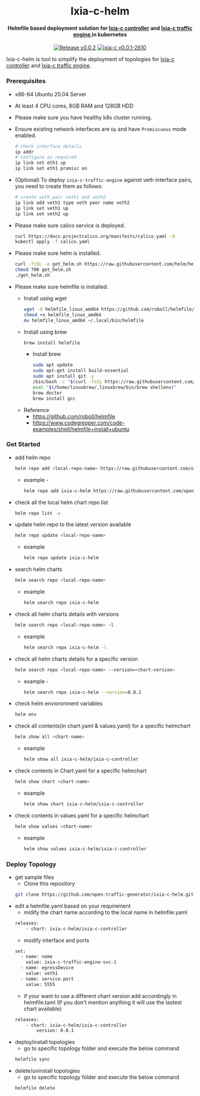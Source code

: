 <h1 align="center">
  <br>
  Ixia-c-helm
  <br>
</h1>

<h4 align="center">
  Helmfile based deployment solution for <a href="https://hub.docker.com/r/ixiacom/ixia-c-controller" target="_blank"> Ixia-c controller</a> and <a href="https://hub.docker.com/r/ixiacom/ixia-c-traffic-engine" target="_blank"> Ixia-c traffic engine </a> in kubernetes
</h4>

<p align="center">
  <a href="https://github.com/open-traffic-generator/ixia-c-helm/releases/tag/v0.0.2"><img alt="Release v0.0.2" src="https://img.shields.io/badge/release-v0.0.2-brightgreen"></a>
  <a href="https://github.com/open-traffic-generator/ixia-c/releases/tag/v0.0.1-2610"><img alt="ixia-c v0.0.1-2610" src="https://img.shields.io/badge/ixia--c-v0.0.1--2610-brightgreen"></a>
</p


Ixia-c-helm is tool to simplify the deployment of topologies for [Ixia-c controller](https://hub.docker.com/r/ixiacom/ixia-c-controller) and [Ixia-c traffic engine](https://hub.docker.com/r/ixiacom/ixia-c-traffic-engine).

### Prerequisites

- x86-64 Ubuntu 20.04 Server
- At least 4 CPU cores, 8GB RAM and 128GB HDD
- Please make sure you have healthy k8s cluster running.
- Ensure existing network interfaces are `Up` and have `Promiscuous` mode enabled.

   ```sh
   # check interface details
   ip addr
   # configure as required
   ip link set eth1 up
   ip link set eth1 promisc on
   ```
- (Optional) To deploy `ixia-c-traffic-engine` against veth interface pairs, you need to create them as follows:

   ```sh
   # create veth pair veth1 and veth2
   ip link add veth1 type veth peer name veth2
   ip link set veth1 up
   ip link set veth2 up
- Please make sure calico service is deployed.
    ```sh
    curl https://docs.projectcalico.org/manifests/calico.yaml -O
    kubectl apply -f calico.yaml
    ```
- Please make sure helm is installed.
    ```sh
    curl -fsSL -o get_helm.sh https://raw.githubusercontent.com/helm/helm/main/scripts/get-helm-3
    chmod 700 get_helm.sh
    ./get_helm.sh
    ```
- Please make sure helmfile is installed.
    - Install using wget 
        ```sh
        wget -O helmfile_linux_amd64 https://github.com/roboll/helmfile/releases/download/v0.135.0/helmfile_linux_amd64
        chmod +x helmfile_linux_amd64
        mv helmfile_linux_amd64 ~/.local/bin/helmfile
        ```
    - Install using brew
        ```sh
        brew install helmfile
        ```
        - Install brew
            ```sh
            sudo apt update
            sudo apt-get install build-essential
            sudo apt install git -y
            /bin/bash -c "$(curl -fsSL https://raw.githubusercontent.com/Homebrew/install/HEAD/install.sh)"
            eval "$(/home/linuxbrew/.linuxbrew/bin/brew shellenv)"
            brew doctor
            brew install gcc
            ```
    - Reference
        - https://github.com/roboll/helmfile
        - https://www.codegrepper.com/code-examples/shell/helmfile+install+ubuntu


### Get Started

- add helm repo 
  ```sh
  helm repo add <local-repo-name> https://raw.githubusercontent.com/open-traffic-generator/ixia-c-helm/main/index.yaml
  ```
  - example -
    ```sh
    helm repo add ixia-c-helm https://raw.githubusercontent.com/open-traffic-generator/ixia-c-helm/main/index.yaml
    ```

- check all the local helm chart repo list 
  ```sh
  helm repo list -a
  ```
- update helm repo to the latest version available
  ```sh
  helm repo update <local-repo-name>
  ```
  - example
    ```sh
    helm repo update ixia-c-helm 
    ```
- search helm charts 
    ```sh 
    helm search repo <local-repo-name>
    ```
    - example
        ```sh
        helm search repo ixia-c-helm 
        ```

- check all helm charts details with versions
    ```sh 
    helm search repo <local-repo-name> -l
    ```
    - example
        ```sh
        helm search repo ixia-c-helm -l
        ```

- check all helm charts details for a specific version
    ```sh 
    helm search repo <local-repo-name> --version=<chart-version>
    ```
    - example -
        ```sh
        helm search repo ixia-c-helm --version=0.0.1
        ```

- check helm envioronment variables
    ```sh 
    helm env 
    ```
- check all contents(in chart.yaml & values.yaml) for a specific helmchart
    ```sh 
    helm show all <chart-name>
    ```
    - example
        ```sh
        helm show all ixia-c-helm/ixia-c-controller 
        ```

- check contents in Chart.yaml for a specific helmchart
    ```sh 
    helm show chart <chart-name>
    ```
    - example
        ```sh
        helm show chart ixia-c-helm/ixia-c-controller 
        ```

- check contents in values.yaml for a specific helmchart
    ```sh 
    helm show values <chart-name>
    ```
    - example
        ```sh
        helm show values ixia-c-helm/ixia-c-controller 
        ```

### Deploy Topology
- get sample files
    - Clone this repository
  ```sh
  git clone https://github.com/open-traffic-generator/ixia-c-helm.git && cd ixia-c-helm/helmfile-samples
  ```
- edit a helmfile.yaml based on your requirement 
    - midify the chart name according to the local name in helmfile.yaml
    ```sh 
    releases:
        - chart: ixia-c-helm/ixia-c-controller 
    ```
    - modify interface and ports 
    ```sh 
    set:
      - name: name
        value: ixia-c-traffic-engine-svc-1
      - name: egressDevice
        value: veth1
      - name: service.port
        value: 5555
    ```
    - if your want to use a different chart version add accordingly in helmfile.taml (If you don't mention anything it will use the lastest chart available)
    ```sh 
    releases:
        - chart: ixia-c-helm/ixia-c-controller 
            version: 0.0.1
    ```
- deploy/install topologies
    - go to specific topology folder and execute the below command
    ```sh
    helmfile sync
    ```
- delete/uninstall topologies
    - go to specific topology folder and execute the below command
    ```sh
    helmfile delete
    ```




        